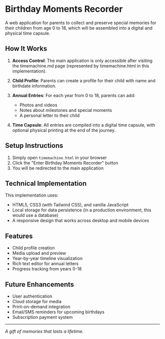 # Birthday Moments Recorder

A web application for parents to collect and preserve special memories for their children from age 0 to 18, which will be assembled into a digital and physical time capsule.

## How It Works

1. **Access Control**: The main application is only accessible after visiting the timemachine.md page (represented by timemachine.html in this implementation).

2. **Child Profile**: Parents can create a profile for their child with name and birthdate information.

3. **Annual Entries**: For each year from 0 to 18, parents can add:
   - Photos and videos
   - Notes about milestones and special moments
   - A personal letter to their child

4. **Time Capsule**: All entries are compiled into a digital time capsule, with optional physical printing at the end of the journey.

## Setup Instructions

1. Simply open `timemachine.html` in your browser
2. Click the "Enter Birthday Moments Recorder" button
3. You will be redirected to the main application

## Technical Implementation

This implementation uses:
- HTML5, CSS3 (with Tailwind CSS), and vanilla JavaScript
- Local storage for data persistence (in a production environment, this would use a database)
- A responsive design that works across desktop and mobile devices

## Features

- Child profile creation
- Media upload and preview
- Year-by-year timeline visualization
- Rich text editor for annual letters
- Progress tracking from years 0-18

## Future Enhancements

- User authentication
- Cloud storage for media
- Print-on-demand integration
- Email/SMS reminders for upcoming birthdays
- Subscription payment system

---

*A gift of memories that lasts a lifetime.*
